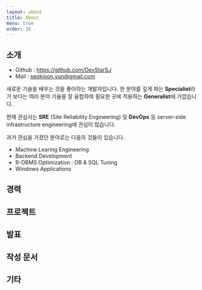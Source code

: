```yaml
---
layout: about
title: About
menu: true
order: 10
---
```


## 소개 
- Github : <https://github.com/DevStarSJ>
- Mail : seokjoon.yun@gmail.com

 새로운 기술을 배우는 것을 좋아하는 개발자입니다. 한 분야를 깊게 파는 **Specialist**라기 보다는 여러 분야 기술을 잘 융합하여 필요한 곳에 적용하는 **Generalist**에 가깝습니다.  

 현재 관심사는 **SRE** (Site Reliability Engineering) 및 **DevOps** 등 server-side infrastructure engineering에 관심이 많습니다.

 과거 관심을 가졌던 분야로는 다음의 것들이 있습니다.

 - Machine Learing Engineering
 - Backend Development
 - R-DBMS Optimization : DB & SQL Tuning
 - Windows Applications

## 경력



## 프로젝트



## 발표


## 작성 문서


## 기타

